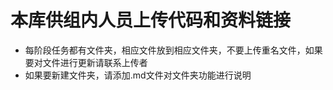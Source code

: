 # 本库供组内人员上传代码和资料链接
- 每阶段任务都有文件夹，相应文件放到相应文件夹，不要上传重名文件，如果要对文件进行更新请联系上传者
- 如果要新建文件夹，请添加.md文件对文件夹功能进行说明

